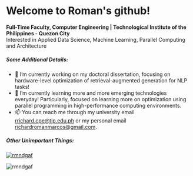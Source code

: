 <h1> Welcome to Roman's github!</h1>
<p> <b>Full-Time Faculty, Computer Engineering | Technological Institute of the Philippines - Quezon City</b> <br>
Interested in Applied Data Science, Machine Learning, Parallel Computing and Architecture </p>

<h5>Some Additional Details:</h5>

- 🔭 I’m currently working on my doctoral dissertation, focusing on hardware-level optimization of retrieval-augmented generation for NLP tasks!
- 🌱 I’m currently learning more and more emerging technologies everyday! Particularly, focused on learning more on optimization using parallel programming in high-performance computing environments.
- 📫 You can reach me through my university email rrichard.cpe@tip.edu.ph or my personal email richardromanmarcos@gmail.com.

<h5 align="left">Other Unimportant Things:</h5>
<p align="left"> <a href="https://github.com/ryo-ma/github-profile-trophy"><img src="https://github-profile-trophy.vercel.app/?username=rmndgaf" alt="rmndgaf" /></a> </p>
<p align="left"> <img src="https://komarev.com/ghpvc/?username=rmndgaf&label=Profile%20views&color=0e75b6&style=flat" alt="rmndgaf" /> </p>
<p align="left">
</p>
